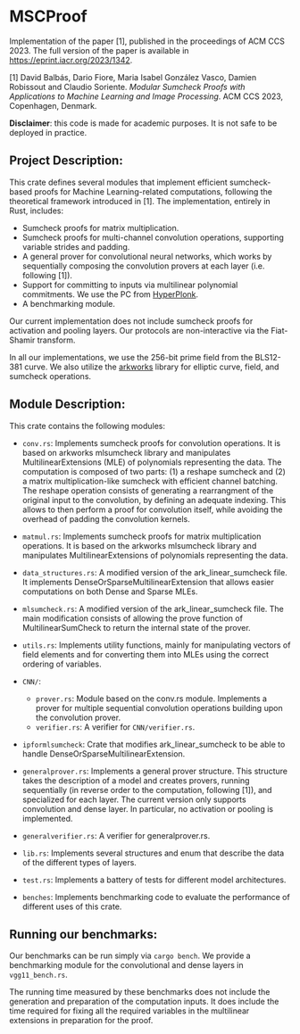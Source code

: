 # MSCProof

Implementation of the paper [1], published in the proceedings of ACM CCS 2023. The full version of the paper is available in https://eprint.iacr.org/2023/1342.

[1] David Balbás, Dario Fiore, Maria Isabel González Vasco, Damien Robissout and Claudio Soriente. *Modular Sumcheck Proofs with Applications to Machine Learning and Image Processing*. ACM CCS 2023, Copenhagen, Denmark.

**Disclaimer**: this code is made for academic purposes. It is not safe to be deployed in practice.

## Project Description:

This crate defines several modules that implement efficient sumcheck-based proofs for Machine Learning-related computations, following the theoretical framework introduced in [1]. The implementation, entirely in Rust, includes:

- Sumcheck proofs for matrix multiplication.
- Sumcheck proofs for multi-channel convolution operations, supporting variable strides and padding.
- A general prover for convolutional neural networks, which works by sequentially composing the convolution provers at each layer (i.e. following [1]).
- Support for committing to inputs via multilinear polynomial commitments. We use the PC from [HyperPlonk](https://eprint.iacr.org/2022/1355.pdf).
- A benchmarking module.

Our current implementation does not include sumcheck proofs for activation and pooling layers. Our protocols are non-interactive via the Fiat-Shamir transform.

In all our implementations, we use the 256-bit prime field from the BLS12-381 curve. We also utilize the [arkworks](https://github.com/arkworks-rs) library for elliptic curve, field, and sumcheck operations.

## Module Description:

This crate contains the following modules:

- `conv.rs`: Implements sumcheck proofs for convolution operations. It is based on arkworks mlsumcheck library and manipulates MultilinearExtensions (MLE) of polynomials representing the data. The computation is composed of two parts: (1) a reshape sumcheck and (2) a matrix multiplication-like sumcheck with efficient channel batching. The reshape operation consists of generating a rearrangment of the original input to the convolution, by defining an adequate indexing. This allows to then perform a proof for convolution itself, while avoiding the overhead of padding the convolution kernels.

- `matmul.rs`: Implements sumcheck proofs for matrix multiplication operations. It is based on the arkworks mlsumcheck library and manipulates MultilinearExtensions of polynomials representing the data. 

- `data_structures.rs`: A modified version of the ark_linear_sumcheck file. It implements DenseOrSparseMultilinearExtension that allows easier computations on both Dense and Sparse MLEs.

- `mlsumcheck.rs`: A modified version of the ark_linear_sumcheck file. The main modification consists of allowing the prove function of MultilinearSumCheck to return the internal state of the prover.

- `utils.rs`: Implements utility functions, mainly for manipulating vectors of field elements and for converting them into MLEs using the correct ordering of variables.

- `CNN/`:
	- `prover.rs`: Module based on the conv.rs module. Implements a prover for multiple sequential convolution operations building upon the convolution prover.
	- `verifier.rs`: A verifier for `CNN/verifier.rs`.

- `ipformlsumcheck`: Crate that modifies ark_linear_sumcheck to be able to handle DenseOrSparseMultilinearExtension.

- `generalprover.rs`: Implements a general prover structure. This structure takes the description of a model and creates provers, running sequentially (in reverse order to the computation, following [1]), and specialized for each layer. The current version only supports convolution and dense layer. In particular, no activation or pooling is implemented.

- `generalverifier.rs`: A verifier for generalprover.rs.

- `lib.rs`: Implements several structures and enum that describe the data of the different types of layers.

- `test.rs`: Implements a battery of tests for different model architectures.

- `benches`: Implements benchmarking code to evaluate the performance of different uses of this crate.

## Running our benchmarks:

Our benchmarks can be run simply via `cargo bench`. We provide a benchmarking module for the convolutional and dense layers in `vgg11_bench.rs`.

The running time measured by these benchmarks does not include the generation and preparation of the computation inputs. It does include the time required for fixing all the required variables in the multilinear extensions in preparation for the proof.

